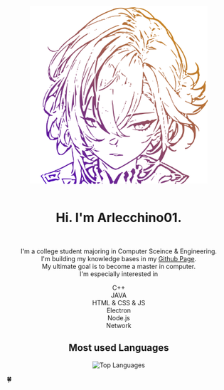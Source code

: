 <div align="center">
	<img src="arlecchino3.svg" width="400" alt="welcome to my github profile">
	<br>
	<br>
</div>
<div align="center" class="all">

<h1 align="center">Hi. I'm Arlecchino01. </h1><br>
<div class="a"><p style="line-height=200%;">I'm a college student majoring in Computer Sceince & Engineering.<br>
I'm building my knowledge bases in my <a href="https://arlecchino01.github.io/" target = "_blank" title = "arlecchino01.github.io">Github Page</a>.<br>
My ultimate goal is to become a master in computer.<br>
I'm especially interested in </p></div>
C++<br>
JAVA<br>
HTML & CSS & JS<br>
Electron<br>
Node.js<br>
Network<br>

<!---## GitHub Stats

![Arlecchino's GitHub stats](https://github-readme-stats.vercel.app/api?username=Arlecchino01&show_icons=true&theme=radical) --->

## Most used Languages

![Top Languages](https://github-readme-stats.vercel.app/api/top-langs/?username=Arlecchino01&layout=compact&theme=nightowl)

</div>
  
  🍀


<!---
Arlecchino01/Arlecchino01 is a ✨ special ✨ repository because its `README.md` (this file) appears on your GitHub profile.
You can click the Preview link to take a look at your changes.
--->

